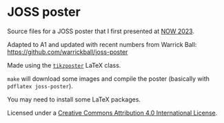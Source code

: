 # JOSS poster

Source files for a JOSS poster that I first presented at
[NOW 2023](https://open-neuro.org/).

Adapted to A1 and updated with recent numbers from Warrick Ball: https://github.com/warrickball/joss-poster

Made using the [`tikzposter`](https://ctan.org/pkg/tikzposter) LaTeX
class.

`make` will download some images and compile the poster (basically
with `pdflatex joss-poster`).

You may need to install some LaTeX packages.

Licensed under a [Creative Commons Attribution 4.0 International
License](https://creativecommons.org/licenses/by/4.0/).
